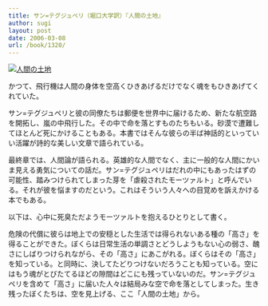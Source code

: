 ```yaml
---
title: サン=テグジュペリ（堀口大学訳）『人間の土地』
author: sugi
layout: post
date: 2006-03-08
url: /book/1320/
---
```

<a href="http://www.amazon.co.jp/exec/obidos/ASIN/4102122028/chezsugi-22/ref=nosim/" name="amazletlink" target="_blank"><img src="http://i0.wp.com/ec2.images-amazon.com/images/I/51V2136GP5L.SL160.jpg?w=660" alt="人間の土地" class="alignleft" data-recalc-dims="1" /></a>

かつて、飛行機は人間の身体を空高くひきあげるだけでなく魂をもひきあげてくれていた。

サン=テグジュペリと彼の同僚たちは郵便を世界中に届けるため、新たな航空路を開拓し、嵐の中飛行した。その中で命を落とすものたちもいる。砂漠で遭難してほとんど死にかけることもある。本書ではそんな彼らの半ば神話的といっていい活躍が詩的な美しい文章で語られている。

最終章では、人間論が語られる。英雄的な人間でなく、主に一般的な人間にかいま見える勇気についての話だ。サン=テグジュペリはだれの中にもあったはずの可能性、踏みつけられてしまった芽を「虐殺されたモーツァルト」と呼んでいる。それが彼を悩ますのだという。これはそういう人々への目覚めを訴えかける本でもある。

以下は、心中に死臭ただようモーツァルトを抱えるひとりとして書く。

危険の代償に彼らは地上での安穏とした生活では得られないある種の「高さ」を得ることができた。ぼくらは日常生活の単調さとどうしようもない心の弱さ、醜さにしばりつけられながら、その「高さ」にあこがれる。ぼくらはその「高さ」を知っている。と同時に、決してたどりつけないだろうことも知っている。空にはもう魂がとびたてるほどの隙間はどこにも残っていないのだ。サン=テグジュペリを含めて「高さ」に届いた人々は結局みな空で命を落としてしまった。生き残ったぼくたちは、空を見上げる、ここ「人間の土地」から。

